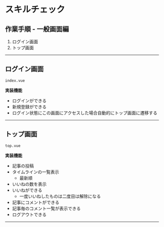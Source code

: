 # スキルチェック

## 作業手順 - 一般画面編
1. ログイン画面
1. トップ画面

---
## ログイン画面

`index.vue`

**実装機能**
  - ログインができる
  - 新規登録ができる
  - ログイン状態にこの画面にアクセスした場合自動的にトップ画面に遷移する

---

## トップ画面

`top.vue`

**実装機能**
  - 記事の投稿
  - タイムラインの一覧表示
    - 最新順
  - いいねの数を表示
  - いいねができる
    - 一度いいねしたものは二度目は解除になる
  - 記事にコメントができる
  - 記事毎のコメント一覧が表示できる
  - ログアウトできる

---
